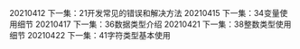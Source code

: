 20210412    下一集：21开发常见的错误和解决方法
20210415    下一集：34变量使用细节
20210417    下一集：36数据类型介绍
20210421    下一集：38整数类型使用细节
20210422    下一集：41字符类型基本使用